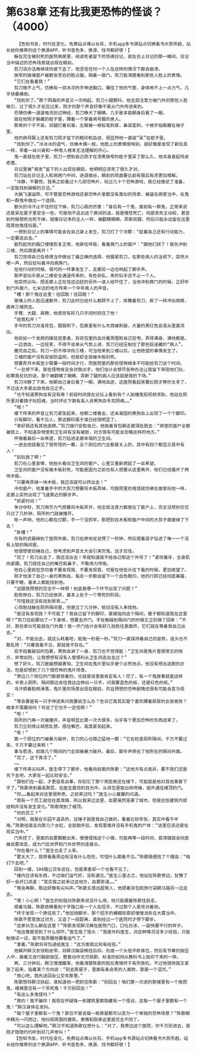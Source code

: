 # 第638章 还有比我更恐怖的怪谈？（4000）
        【告知书友，时代在变化，免费站点难以长存，手机app多书源站点切换看书大势所趋，站长给你推荐的这个换源APP，听书音色多、换源、找书都好使！】
       躲在完全被封死的医院病房里，阅读死者留下的惊魂日记，就在合上日记的那一瞬间，日记当中描述的恐怖场景就出现在眼前。
       剪刀没办法再继续伪装下去了，他坚信任何一个人在这样的情况下都会崩溃。
       狭窄的玻璃窗户被数张苍白的脸占据，隔着一扇门，剪刀能清楚看到那些人脸上的表情。
       “它们在看着我！”
       剪刀喘不上气，仿佛有一双冰凉的手伸进胸口，攥住了他的气管，身体用不上一点力气，几乎快要瘫倒。
       “找到你了。”那个阴森的声音又一次响起，剪刀小腿颤抖，他全部注意力被门外的那些人脸吸引，过了很久才反应过来，刚才的那个声音好像不是从门外传进来的。
       恐惧仿佛一道道电流划过神经，剪刀睁大了眼睛，几乎是本能朝身后看了一眼。
       就在他刚才躲藏的柜子里，蹲着一个穿着病号服的男人。
       那男的个子不高，双腿打着石膏，左眼被一根铅笔刺穿，鼻梁歪斜，十根手指都藏在袖子里。
       他的病号服上还有剪刀刚才留下的鞋印和血迹，很显然他一直就“呆”在柜子里。
       “找到你了。”冷冰冰的语气，仿佛木偶一般，他脸上的表情很特别，就好像是发现了新玩具一样，带着一丝兴奋和一种常人根本无法理解的开心。
       鬼一直就在柜子里，剪刀一想到自己刚才在漆黑狭窄的柜子里呆了那么久，他浑身直起鸡皮疙瘩。
       日记里被“病友”留下的人出现在眼前，他明明应该死了很久才对。
       剪刀站在日记主人和病房门中间，进退维谷，眼前的局面要比前有狼后有虎更加难解。
       “冷静，不要慌，我来之前看过十几部恐怖片，玩过几十个恐怖游戏，我已经做足了准备，一定能找到破解的方法。”
       大脑飞速运转，可不管是恐怖游戏还是恐怖片里都没有类似的场景，被逼在病室当中，在鬼和一群鬼中做出一个选择。
       额头的冷汗止不住的往下掉，剪刀心跳的厉害：“身后有一个鬼，面前有一群鬼，正常来说还是呆在屋子里安全一些，可是他不逃出这个房间的话，就是慢性死亡，彻底丧失主动权，甚至到时候想死也死不掉，就像日记本的主人一样，被戳瞎眼睛，弄断双腿，然后只能永远留在这里陪其他鬼怪玩耍。”
       一想到日记上的事情可能会在自己身上发生，剪刀打了个冷颤：“趁着自己还有行动能力，一定要逃出去。”
       剧烈起伏的胸口慢慢恢复正常，他屏住呼吸，看着房门上的窗户：“跟他们拼了！我先冲到三楼，然后跳窗离开！”
       剪刀觉得自己在绝境当中做出了最正确的选择，他握紧剪刀，在那些病人的注视下，突然大喝一声，然后狂叫着冲向病房门。
       在他行动的时候，很巧的一件事发生了，走廊另一边也响起了脚步声。
       那声音似乎是从二楼安全通道传来的，有些杂乱，来的似乎还不止一个人。
       他突然尖叫，把走廊上正在往这边赶的另外一波人给吓住了，当他冲到房门的时候，正好听到门外面六、七米远的地方传来一个中年男人的声音。
       “槽！那个鬼在这里！往回跑！往回跑！”
       玻璃上的人脸迅速散开，剪刀此时已经什么都顾不上了，挥舞着剪刀，疯了一样冲出病房，直奔三楼而去。
       手臂、大腿、肩膀，他感觉有好几只手同时抓住了他！
       “给我松开！”
       手中的剪刀对准背包，狠狠刺下，包裹里有什么东西被刺破，大量的黑红色血液从里面流出。
       他宛如一个发病的躁狂症患者，将背包里的血对着周围和自己狂甩，弄得满身、满地都是。
       一边洒血，一边狂笑，不得不说单从气势上讲，剪刀已经压制住了那些捉迷藏的“病人”。
       撒完血之后，剪刀一刻不停冲向三楼，可当他来到三楼以后，让他绝望的事情发生了。
       三楼的窗户没有安装防盗网，但是却全部被木板封死。
       想要弄开木板至少需要一段时间才行，而医院里的那些怪物根本不可能给剪刀这个时间。
       “一旦停下来，那些怪物肯定会对我出手，他们估计会想尽各种办法让我留下来陪他们玩，如果我反抗的话，那个被戳瞎了眼睛、弄断了腿的病人应该就是我的下场。”
       剪刀冷静了下来，他朝自己身后看了一眼，满地血迹，这医院看起来要比刚才狰狞太多了，不过这大多是出自他自己之手。
       “也不知道黑狗血有没有用？前段时间我在论坛上看到有个人拍撞鬼短视频求助，他站在厕所里对着镜子玩招魂，当时评论下面有高人说黑狗血专克阴魂……”
       “啪！”
       楼下传来的声音让剪刀紧张起来，他朝二楼看去，还未凝固的黑狗血上出现了一个个脚印。
       只有脚印，看不见人，那这脚印属于谁已经很明显了。
       “幸好我还有其他底牌。”剪刀强行安慰自己，他拖着背包朝走廊深处跑去：“病室的窗户全都被锁上，不知道杂物室和卫生间有没有被锁，对方很有可能会忽略这样的地方。”
       怀揣着最后一丝希望，剪刀钻进走廊末端的卫生间。
       一进去他就看见了很奇怪的一幕，五个厕位的门全都是关上的，其中有四个都显示其中有人！
       “别玩我了啊！”
       剪刀在心里哀嚎，他抬头看向卫生间的窗户，心里又重新燃起了一丝希望。
       卫生间的窗户没有被木板封死，可能是因为之前也有人想要从这里离开，他们已经撬开了两块木板。
       “只要再弄掉一块木板，我应该就可以挤出去！”
       冲向窗户，他拿着手中的大剪刀想要将木板弄掉，可医院里的鬼怪就仿佛在故意玩他一样，走廊上突然出现了飞速靠近的脚步声。
       “抓紧时间！”
       争分夺秒，剪刀用尽力气想要将木板弄开，他全部注意力都放在了窗户上，完全没想到仅仅只过了几秒钟，厕所的门就被撞开。
       嘭一声响，他的心都在打颤，手一个没抓牢，那把别在木板和窗户中间的大剪子直接掉了下去！
       “卧槽！”
       仅有的武器掉到了医院外面，剪刀在原地足足愣了一秒钟，然后提着袋子钻进了唯一一个没有上锁的隔间里。
       他很想使劲锤自己，但考虑到声音太大会引来厉鬼，这才忍住。
       “完了！剪刀出去了，我还没出去！早就知道就不给自己取这个外号了！”紧咬着牙，全身肌肉紧绷，剪刀捂住自己的嘴巴和鼻子，不敢用力呼吸。
       他在心里疯狂念叨着不要发现我、不要发现我，可是在他低头往下看的时候，更加绝望了。
       刚才他泼了自己一身的黑狗血，每走一步都会留下一个血色鞋印，他的行踪已经彻底暴露，只要不瞎，基本上都能找到他。
       “这跟我预想的完全不一样啊！到底是哪一个环节出现了问题？”
       脸色惨白，剪刀已经放弃，基本上处于一个等死的阶段。
       “可惜我还没有找到哥哥……”
       心惊胆战躲在厕所隔间里，但是过了几分钟，依旧没有人来找他。
       “是没有发现我？不可能了？我自己留下的脚印，直接指向这个隔间，傻子都知道我在这里啊？”剪刀往前挪动了一下身体，想要去开门，手在触碰到隔间门的时候又立刻弹了回来：“不对，那些家伙可能就在门外面！我一开门估计会有好几张脸往里面挤，它们就在等着我自己出去。”
       “对，不能出去，就这么耗着吧，能拖一秒是一秒。”剪刀一直保持着自己的姿势，连头也不敢乱转：“只要我看不见，那就是不存在。”
       双手抱着破旧的包裹，黑狗血淋了一身，剪刀也不觉得脏：“卫生间是鬼片里很常见的地方，非常凶险，让我想想有没有人曾顺利从卫生间逃出去过？”
       想了好久，剪刀是越想越害怕，卫生间在鬼片里似乎是个必死地点，他没有想出逃脱的办法，但是却想到了几个很恐怖的鬼片场景。
       “旁边几个厕位的门都是锁着的，也就是说里面肯定有人！完了，有一个鬼故事就是这样的，半夜上厕所，隔间那边会往我这边伸出一只手，问我要蓝色的纸，还是红色的纸。”
       冷汗顺着脸颊滑落，鬼片里的场景出现在眼前，并且预想的恐怖剧情还很有可能会变为现实！
       “等会要是有一只手伸进来问我要纸怎么办？告诉它我其实是个喜欢蹲着尿尿的女装男孩？根本不需要纸吗？可说了它也不一定信啊！”
       “嘭！”
       厕所的门再一次被撞开，声音明显比第一次大很多，似乎有个更加恐怖的东西进来了。
       剪刀立刻停止胡思乱想，捂住嘴巴，高度紧张起来。
       “嘭！”
       第一个厕位的门被暴力破开，剪刀的心也随之猛地一颤：“它在检查厕所隔间，千万不要过来，千万不要过来啊！”
       事与愿违，前面几个隔间的门全部被暴力破开。最后，脚步声停在了他所在的隔间外面。
       “完了，这下真凉了。”
       ……
       楼下传来尖叫声，医生停下了脚步，他看向前面的陈歌：“这地方有点诡异，要不我们还是先下去吧，大家在一起比较安全。”
       “跟他们在一起，才更容易出事，你别忘了那个笑脸男还在楼下，可能就是他对其他乘客下手了。”陈歌来到最高那层，在医生震惊的目光中，从背包里取出碎颅锤，砸开通往楼顶的门。
       “你……看起来对这里很熟悉，之前来过吗？”医生小心翼翼的问道。
       “我有一个员工就住在荔湾镇，所以我来过这里，血雾虽然笼罩了城市，但是这些建筑内部结构并没有发生变化。”陈歌爬到了楼顶。
       “你的员工？”
       “对啊，我是在乐园干道具的，这锤子就是我自己做的，看着比较夸张，其实中看不中用。”陈歌径直走向那几个水缸，全部掀开后，发现里面并没有手机鬼的尸体：“这里应该还是在现实当中。”
       门失控了，里面的血雾飘散出来，慢慢侵蚀这个小镇，可能再等一段时间，荔湾镇就会彻底被血雾改变，成为门后世界和门外世界的连接点。
       “你在看什么？”医生也走了上来。
       “雾太大了，我想看看周边有没有什么危险，可惜什么都看不见。”陈歌随便找了个理由：“咱们下去吧。”
       回到一楼，104路公交车还在，但是乘客却一个也看不见了。
       “楼内应该有东西，不过咱们运气好，没有遇见。”医生心里忐忑，他站在陈歌旁边，犹豫了好一会开口说道：“其实我之前来过这地方，血雾弥漫……”
       “等会再聊，那边好像有尖叫声。”陈歌五感远超常人，他提着背包和旅行袋朝马路另一边走去。
       “喂！小心啊！”医生的劝阻对陈歌来说没什么用，他只能跟着陈歌往前走。
       顺着马路，陈歌依稀看到十字路口有一个人在招手，不过那个人是背对着他。
       “终于发现一个原住民了。”他加快脚步，那个招手的模糊轮廓却慢慢消失在大雾当中。
       陈歌不愿意放过对方，又追了一段距离，直到经过一个医院时才停下脚步。
       “这家伙怎么躺在这里？”陈歌发现醉汉瘫在医院门口，口吐白沫，一副快要不行的样子。
       “他这像是受到了什么惊吓。”医生摇了摇头：“我是外科医生，对这种情况没多少经验，只能勉强试一试，能不能弄醒他要看运气了。”
       “拿着。”陈歌将背包递给医生：“这方面我比较有经验。”
       他解开醉汉衣领和皮带，将醉汉脑袋稍往后仰，形成一个头低平卧体位，然后有节奏的按压人中，接着又进行胸部按压，整套动作无可挑剔，标准的如同从教科书上拓印下来的一样。
       两、三分钟后，醉汉慢慢醒来，他看清楚陈歌的脸后表情终于有所放松，不过他很快就又紧张了起来，指着某个方向说：“别去那屋子，里面有条会笑的人面狗，那是一个诅咒。”
       “放心吧，我先送回会公交车那里。”
       陈歌想将醉汉扶起，谁知道他一把抓住陈歌：“别回去！咱们第一次进的那楼里有一个拖把鬼，楼梯里还有一个吊死鬼！千万别回去！”
       “有这么多鬼怪吗？”
       “真的！我不骗你！我现在怀疑每一栋建筑里都隐藏有一个怪谈，这每一个屋子里都有一个鬼！”醉汉身体在发抖。
       “每个屋子里都有一个鬼？那岂不是说每一栋房屋都可以变为一个单独的恐怖场景？”陈歌眼中精光一闪而过，他扫视周围的建筑，表情和刚来这里是完全不同了。
       “可以这么理解吧。”醉汉不知道陈歌在想什么：“对了，我旁边这个医院，你千万别进去，我刚才隐隐约约听到好几声惨叫！”
       【告知书友，时代在变化，免费站点难以长存，手机app多书源站点切换看书大势所趋，站长给你推荐的这个换源APP，听书音色多、换源、找书都好使！】